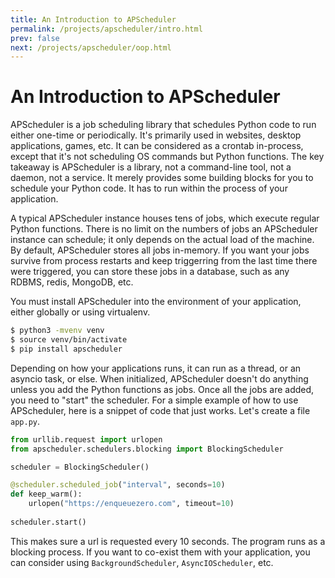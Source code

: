 ```yaml
---
title: An Introduction to APScheduler
permalink: /projects/apscheduler/intro.html
prev: false
next: /projects/apscheduler/oop.html
---
```


# An Introduction to APScheduler

APScheduler is a job scheduling library that schedules Python code to run either one-time or periodically. It's primarily used in websites, desktop applications, games, etc. It can be considered as a crontab in-process, except that it's not scheduling OS commands but Python functions. The key takeaway is APScheduler is a library, not a command-line tool, not a daemon, not a service. It merely provides some building blocks for you to schedule your Python code. It has to run within the process of your application.

A typical APScheduler instance houses tens of jobs, which execute regular Python functions. There is no limit on the numbers of jobs an APScheduler instance can schedule; it only depends on the actual load of the machine. By default, APScheduler stores all jobs in-memory. If you want your jobs survive from process restarts and keep triggerring from the last time there were triggered,  you can store these jobs in a database, such as any RDBMS, redis, MongoDB, etc.

You must install APScheduler into the environment of your application, either globally or using virtualenv.

```bash
$ python3 -mvenv venv
$ source venv/bin/activate
$ pip install apscheduler
```

Depending on how your applications runs, it can run as a thread, or an asyncio task, or else. When initialized, APScheduler doesn't do anything unless you add the Python functions as jobs. Once all the jobs are added, you need to "start" the scheduler. For a simple example of how to use APScheduler, here is a snippet of code that just works. Let's create a file `app.py`.

```python
from urllib.request import urlopen
from apscheduler.schedulers.blocking import BlockingScheduler

scheduler = BlockingScheduler()

@scheduler.scheduled_job("interval", seconds=10)
def keep_warm():
    urlopen("https://enqueuezero.com", timeout=10)
    
scheduler.start()
```

This makes sure a url is requested every 10 seconds. The program runs as a blocking process. If you want to co-exist them with your application, you can consider using `BackgroundScheduler`, `AsyncIOScheduler`, etc.
